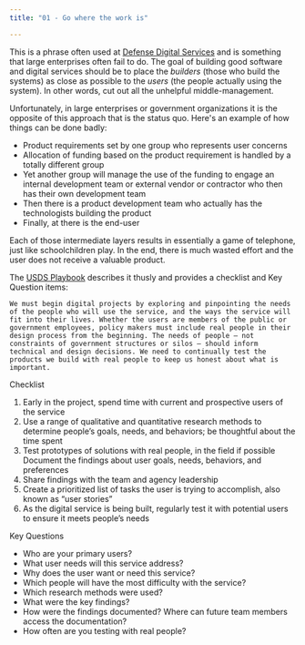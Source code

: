 ```yaml
---
title: "01 - Go where the work is"

---
```


This is a phrase often used at [Defense Digital Services](https://dds.mil) and is something that large enterprises often fail to do.  The goal of building good software and digital services should be to place the *builders* (those who build the systems) as close as possible to the *users* (the people actually using the system).  In other words, cut out all the unhelpful middle-management.

Unfortunately, in large enterprises or government organizations it is the opposite of this approach that is the status quo.  Here's an example of how things can be done badly:

* Product requirements set by one group who represents user concerns
* Allocation of funding based on the product requirement is handled by a totally different group
* Yet another group will manage the use of the funding to engage an internal development team or external vendor or contractor who then has their own development team
* Then there is a product development team who actually has the technologists building the product
* Finally, at there is the end-user

Each of those intermediate layers results in essentially a game of telephone, just like schoolchildren play.  In the end, there is much wasted effort and the user does not receive a valuable product.

The [USDS Playbook](https://playbook.cio.gov/#play1) describes it thusly and provides a checklist and Key Question items:

    We must begin digital projects by exploring and pinpointing the needs of the people who will use the service, and the ways the service will fit into their lives. Whether the users are members of the public or government employees, policy makers must include real people in their design process from the beginning. The needs of people — not constraints of government structures or silos — should inform technical and design decisions. We need to continually test the products we build with real people to keep us honest about what is important.

Checklist

1. Early in the project, spend time with current and prospective users of the service
1. Use a range of qualitative and quantitative research methods to determine people’s goals, needs, and behaviors; be thoughtful about the time spent
1. Test prototypes of solutions with real people, in the field if possible
Document the findings about user goals, needs, behaviors, and preferences
1. Share findings with the team and agency leadership
1. Create a prioritized list of tasks the user is trying to accomplish, also known as “user stories”
1. As the digital service is being built, regularly test it with potential users to ensure it meets people’s needs

Key Questions

* Who are your primary users?
* What user needs will this service address?
* Why does the user want or need this service?
* Which people will have the most difficulty with the service?
* Which research methods were used?
* What were the key findings?
* How were the findings documented? Where can future team members access the documentation?
* How often are you testing with real people?
